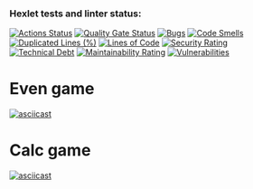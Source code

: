 ### Hexlet tests and linter status:
[![Actions Status](https://github.com/ndreyserg/java-project-61/actions/workflows/hexlet-check.yml/badge.svg)](https://github.com/ndreyserg/java-project-61/actions)
[![Quality Gate Status](https://sonarcloud.io/api/project_badges/measure?project=ndreyserg_java-project-61&metric=alert_status)](https://sonarcloud.io/summary/new_code?id=ndreyserg_java-project-61)
[![Bugs](https://sonarcloud.io/api/project_badges/measure?project=ndreyserg_java-project-61&metric=bugs)](https://sonarcloud.io/summary/new_code?id=ndreyserg_java-project-61)
[![Code Smells](https://sonarcloud.io/api/project_badges/measure?project=ndreyserg_java-project-61&metric=code_smells)](https://sonarcloud.io/summary/new_code?id=ndreyserg_java-project-61)
[![Duplicated Lines (%)](https://sonarcloud.io/api/project_badges/measure?project=ndreyserg_java-project-61&metric=duplicated_lines_density)](https://sonarcloud.io/summary/new_code?id=ndreyserg_java-project-61)
[![Lines of Code](https://sonarcloud.io/api/project_badges/measure?project=ndreyserg_java-project-61&metric=ncloc)](https://sonarcloud.io/summary/new_code?id=ndreyserg_java-project-61)
[![Security Rating](https://sonarcloud.io/api/project_badges/measure?project=ndreyserg_java-project-61&metric=security_rating)](https://sonarcloud.io/summary/new_code?id=ndreyserg_java-project-61)
[![Technical Debt](https://sonarcloud.io/api/project_badges/measure?project=ndreyserg_java-project-61&metric=sqale_index)](https://sonarcloud.io/summary/new_code?id=ndreyserg_java-project-61)
[![Maintainability Rating](https://sonarcloud.io/api/project_badges/measure?project=ndreyserg_java-project-61&metric=sqale_rating)](https://sonarcloud.io/summary/new_code?id=ndreyserg_java-project-61)
[![Vulnerabilities](https://sonarcloud.io/api/project_badges/measure?project=ndreyserg_java-project-61&metric=vulnerabilities)](https://sonarcloud.io/summary/new_code?id=ndreyserg_java-project-61)

# Even game
[![asciicast](https://asciinema.org/a/xq6p3SxrB1tHuh7mXVhWsKtvj.svg)](https://asciinema.org/a/xq6p3SxrB1tHuh7mXVhWsKtvj)

# Calc game
[![asciicast](https://asciinema.org/a/nE1bWi06bniCUux1KbwIyrduk.svg)](https://asciinema.org/a/nE1bWi06bniCUux1KbwIyrduk)